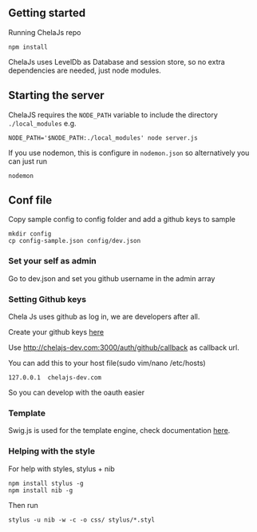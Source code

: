 ## Getting started

Running ChelaJs repo

    npm install

ChelaJs uses LevelDb as Database and session store, so no extra dependencies are needed, just node modules.

## Starting the server

ChelaJS requires the `NODE_PATH` variable to include the directory `./local_modules` e.g.

    NODE_PATH='$NODE_PATH:./local_modules' node server.js

If you use nodemon, this is configure in `nodemon.json` so alternatively you can just run

    nodemon

## Conf file

Copy sample config to config folder and add a github keys to sample

	mkdir config
	cp config-sample.json config/dev.json

### Set your self as admin

Go to dev.json and set you github username in the admin array

### Setting Github keys

Chela Js uses github as log in, we are developers after all.

Create your github keys [here](https://github.com/settings/applications/new)

Use http://chelajs-dev.com:3000/auth/github/callback as callback url.

You can add this to your host file(sudo vim/nano /etc/hosts)

	127.0.0.1  chelajs-dev.com

So you can develop with the oauth easier

### Template

Swig.js is used for the template engine, check documentation [here](http://paularmstrong.github.io/swig/docs/).

### Helping with the style

For help with styles, stylus + nib

	npm install stylus -g
	npm install nib -g

Then run

	stylus -u nib -w -c -o css/ stylus/*.styl
